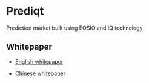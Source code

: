 # Prediqt

Prediction market built using EOSIO and IQ technology

## Whitepaper

- [English whitepaper](docs/white-paper/english.md)

- [Chinese whitepaper](docs/white-paper/chinese.md)
